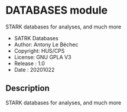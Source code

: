 DATABASES module
============
STARK databases for analyses, and much more
* SATRK Databases
* Author: Antony Le Béchec
* Copyright: HUS/CPS
* License: GNU GPLA V3
* Release : 1.0
* Date : 20201022



Description
-----------


STARK databases for analyses, and much more

